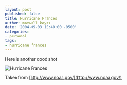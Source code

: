```yaml
---
layout: post
published: false
title: Hurricane Frances
author: maxwell keyes
date: '2004-09-03 10:40:00 -0500'
categories:
- personal
tags:
- hurricane frances
---
```


Here is another good shot

![Hurricane Frances]({{site.assets.url_prefix}}/images/posts/hurricane-frances-florida.jpg "Hurricane Frances")

Taken from [http://www.noaa.gov/](http://www.noaa.gov/)
